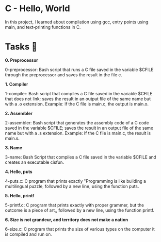 <h1>C - Hello, World</h1>
In this project, I learned about compilation using gcc, entry points using main, and text-printing functions in C.

<h1>Tasks 📃</h1>
<b>0. Preprocessor</b>

0-preprocessor: Bash script that runs a C file saved in the variable $CFILE through the preprocessor and saves the result in the file c.

<b>1. Compiler</b>

1-compiler: Bash script that compiles a C file saved in the variable $CFILE that does not link; saves the result in an output file of the same name but with a .o extension.
Example: If the C file is main.c, the output is main.o.

<b>2. Assembler</b>

2-assembler: Bash script that generates the assembly code of a C code saved in the variable $CFILE; saves the result in an output file of the same name but with a .s extension.
Example: If the C file is main.c, the result is main.s.

<b>3. Name</b>

3-name: Bash Script that compiles a C file saved in the variable $CFILE and creates an executable cisfun.

<b>4. Hello, puts</b>

4-puts.c: C program that prints exactly "Programming is like building a multilingual puzzle, followed by a new line, using the function puts.

<b>5. Hello, printf</b>

5-printf.c: C program that prints exactly with proper grammer, but the outcome is a piece of art,, followed by a new line, using the function printf.

<b>6. Size is not grandeur, and territory does not make a nation</b>

6-size.c: C program that prints the size of various types on the computer it is compiled and run on.